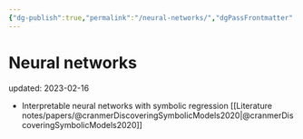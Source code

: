 ```yaml
---
{"dg-publish":true,"permalink":"/neural-networks/","dgPassFrontmatter":true}
---
```



# Neural networks
updated: 2023-02-16

- Interpretable neural networks with symbolic regression [[Literature notes/papers/@cranmerDiscoveringSymbolicModels2020\|@cranmerDiscoveringSymbolicModels2020]]

